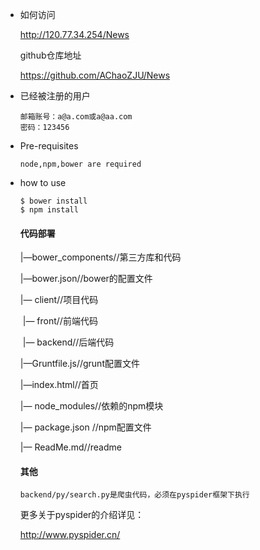 - 如何访问

  http://120.77.34.254/News

  github仓库地址

  https://github.com/AChaoZJU/News

- 已经被注册的用户

  ```
  邮箱账号：a@a.com或a@aa.com
  密码：123456
  ```

- Pre-requisites

  ```
  node,npm,bower are required
  ```

- how to use

  ```
  $ bower install
  $ npm install
  ```

  #### 代码部署

  |—bower_components//第三方库和代码

  |—bower.json//bower的配置文件

  |— client//项目代码

  ​	|— front//前端代码

  ​	|— backend//后端代码

  |—Gruntfile.js//grunt配置文件

  |—index.html//首页

  |— node_modules//依赖的npm模块

  |— package.json //npm配置文件

  |— ReadMe.md//readme

  #### 其他

  ```
  backend/py/search.py是爬虫代码，必须在pyspider框架下执行
  ```

  更多关于pyspider的介绍详见：

  http://www.pyspider.cn/

  ​

